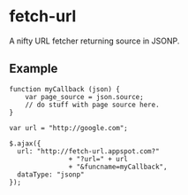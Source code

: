 fetch-url
=========

A nifty URL fetcher returning source in JSONP.

Example
-------
```
function myCallback (json) {
    var page_source = json.source;
    // do stuff with page source here.
}

var url = "http://google.com";

$.ajax({
  url: "http://fetch-url.appspot.com?"
               + "?url=" + url
               + "&funcname=myCallback",
  dataType: "jsonp"
});
```
